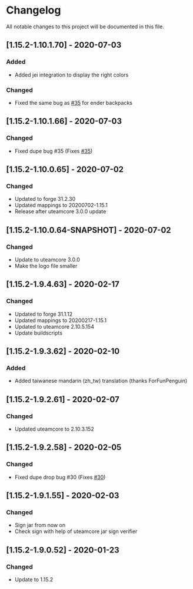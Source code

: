 # Changelog
All notable changes to this project will be documented in this file.

## [1.15.2-1.10.1.70] - 2020-07-03
### Added
 - Added jei integration to display the right colors

### Changed
 - Fixed the same bug as [#35](https://github.com/MC-U-Team/Useful-Backpacks/issues/35) for ender backpacks

## [1.15.2-1.10.1.66] - 2020-07-03
### Changed
 - Fixed dupe bug #35 (Fixes [#35](https://github.com/MC-U-Team/Useful-Backpacks/issues/35))

## [1.15.2-1.10.0.65] - 2020-07-02
### Changed
 - Updated to forge 31.2.30
 - Updated mappings to 20200702-1.15.1
 - Release after uteamcore 3.0.0 update

## [1.15.2-1.10.0.64-SNAPSHOT] - 2020-07-02
### Changed
 - Update to uteamcore 3.0.0
 - Make the logo file smaller

## [1.15.2-1.9.4.63] - 2020-02-17
### Changed
 - Updated to forge 31.1.12
 - Updated mappings to 20200217-1.15.1
 - Updated to uteamcore 2.10.5.154
 - Update buildscripts

## [1.15.2-1.9.3.62] - 2020-02-10
### Added
 - Added taiwanese mandarin (zh_tw) translation (thanks ForFunPenguin)

## [1.15.2-1.9.2.61] - 2020-02-07
### Changed
 - Updated uteamcore to 2.10.3.152

## [1.15.2-1.9.2.58] - 2020-02-05
### Changed
 - Fixed dupe drop bug #30 (Fixes [#30](https://github.com/MC-U-Team/Useful-Backpacks/issues/30))

## [1.15.2-1.9.1.55] - 2020-02-03
### Changed
 - Sign jar from now on
 - Check sign with help of uteamcore jar sign verifier
 
## [1.15.2-1.9.0.52] - 2020-01-23
### Changed
 - Update to 1.15.2
